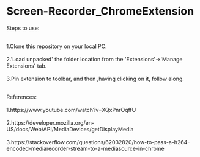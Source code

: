# Screen-Recorder_ChromeExtension
Steps to use:
<p>
  <br>1.Clone this repository on your local PC.</br>
  <br>2.'Load unpacked' the folder location from the 'Extensions'->'Manage Extensions' tab.</br>
  <br>3.Pin extension to toolbar, and then ,having clicking on it, follow along.</br>
</p>
<p>
  <br>References:</br>
  <br>1.https://www.youtube.com/watch?v=XQxPnrOqffU</br>
  <br>2.https://developer.mozilla.org/en-US/docs/Web/API/MediaDevices/getDisplayMedia</br>
  <br>3.https://stackoverflow.com/questions/62032820/how-to-pass-a-h264-encoded-mediarecorder-stream-to-a-mediasource-in-chrome</br>
  
</p>
